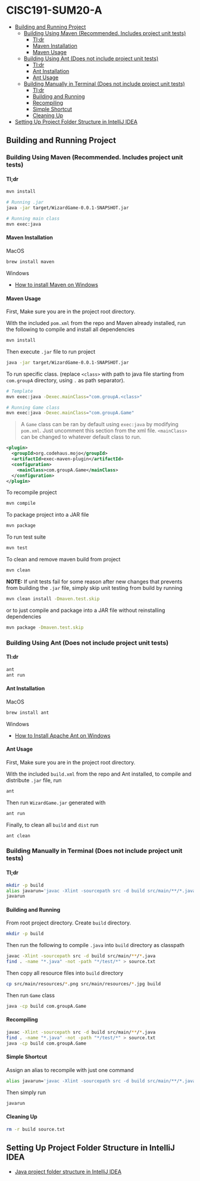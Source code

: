# CISC191-SUM20-A

<!-- TOC GFM -->

* [Building and Running Project](#building-and-running-project)
  * [Building Using Maven (Recommended. Includes project unit tests)](#building-using-maven-recommended-includes-project-unit-tests)
    * [Tl;dr](#tldr)
    * [Maven Installation](#maven-installation)
    * [Maven Usage](#maven-usage)
  * [Building Using Ant (Does not include project unit tests)](#building-using-ant-does-not-include-project-unit-tests)
    * [Tl:dr](#tldr-1)
    * [Ant Installation](#ant-installation)
    * [Ant Usage](#ant-usage)
  * [Building Manually in Terminal (Does not include project unit tests)](#building-manually-in-terminal-does-not-include-project-unit-tests)
    * [Tl;dr](#tldr-2)
    * [Building and Running](#building-and-running)
    * [Recompiling](#recompiling)
    * [Simple Shortcut](#simple-shortcut)
    * [Cleaning Up](#cleaning-up)
* [Setting Up Project Folder Structure in IntelliJ IDEA](#setting-up-project-folder-structure-in-intellij-idea)

<!-- /TOC -->

## Building and Running Project

### Building Using Maven (Recommended. Includes project unit tests)

#### Tl;dr

```bash
mvn install

# Running .jar
java -jar target/WizardGame-0.0.1-SNAPSHOT.jar

# Running main class
mvn exec:java
```

#### Maven Installation

MacOS

```bash
brew install maven
```

Windows

* [How to install Maven on Windows](https://www.javatpoint.com/how-to-install-maven)

#### Maven Usage

First, Make sure you are in the project root directory.

With the included `pom.xml` from the repo and Maven already installed, run the
following to compile and install all dependencies

```bash
mvn install
```

Then execute `.jar` file to run project

```bash
java -jar target/WizardGame-0.0.1-SNAPSHOT.jar
```

To run specific class. (replace `<class>` with path to java file starting from
`com.groupA` directory, using `.` as path separator).

```bash
# Template
mvn exec:java -Dexec.mainClass="com.groupA.<class>"

# Running Game class
mvn exec:java -Dexec.mainClass="com.groupA.Game"
```

> A `Game` class can be ran by default using `exec:java` by modifying `pom.xml`.
> Just uncomment this section from the xml file. `<mainClass>` can be changed
> to whatever default class to run.

```xml
<plugin>
  <groupId>org.codehaus.mojo</groupId>
  <artifactId>exec-maven-plugin</artifactId>
  <configuration>
    <mainClass>com.groupA.Game</mainClass>
  </configuration>
</plugin>
```

To recompile project

```bash
mvn compile
```

To package project into a JAR file

```bash
mvn package
```

To run test suite

```bash
mvn test
```

To clean and remove maven build from project

```bash
mvn clean
```

**NOTE:** If unit tests fail for some reason after new changes that prevents
from building the `.jar` file, simply skip unit testing from build by running

```bash
mvn clean install -Dmaven.test.skip
```

or to just compile and package into a JAR file without reinstalling dependencies

```bash
mvn package -Dmaven.test.skip
```

### Building Using Ant (Does not include project unit tests)

#### Tl:dr

```bash
ant
ant run
```

#### Ant Installation

MacOS

```bash
brew install ant
```

Windows

* [How to Install Apache Ant on Windows](https://mkyong.com/ant/how-to-install-apache-ant-on-windows/)

#### Ant Usage

First, Make sure you are in the project root directory.

With the included `build.xml` from the repo and Ant installed, to compile and
distribute `.jar` file, run

```bash
ant
```

Then run `WizardGame.jar` generated with

```bash
ant run
```

Finally, to clean all `build` and `dist` run

```bash
ant clean
```

### Building Manually in Terminal (Does not include project unit tests)

#### Tl;dr

```bash
mkdir -p build
alias javarun='javac -Xlint -sourcepath src -d build src/main/**/*.java; find . -name "*.java" -not -path "*/test/*" > source.txt; java -cp build com.groupA.Game'
javarun
```

#### Building and Running

From root project directory. Create `build` directory.

```bash
mkdir -p build
```

Then run the following to compile `.java` into `build` directory as classpath

```bash
javac -Xlint -sourcepath src -d build src/main/**/*.java
find . -name "*.java" -not -path "*/test/*" > source.txt
```

Then copy all resource files into `build` directory

```bash
cp src/main/resources/*.png src/main/resources/*.jpg build
```

Then run `Game` class

```bash
java -cp build com.groupA.Game
```

#### Recompiling

```bash
javac -Xlint -sourcepath src -d build src/main/**/*.java
find . -name "*.java" -not -path "*/test/*" > source.txt
java -cp build com.groupA.Game
```

#### Simple Shortcut

Assign an alias to recompile with just one command

```bash
alias javarun='javac -Xlint -sourcepath src -d build src/main/**/*.java; find . -name "*.java" -not -path "*/test/*" > source.txt; java -cp build com.groupA.Game'
```

Then simply run

```bash
javarun
```

#### Cleaning Up

```bash
rm -r build source.txt
```

## Setting Up Project Folder Structure in IntelliJ IDEA

* [Java project folder structure in IntelliJ IDEA](https://stackoverflow.com/questions/41638654/java-project-folder-structure-in-intellij-idea)


